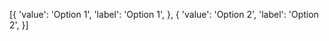 [{
  'value': 'Option 1',
  'label': 'Option 1',
  },
{
  'value': 'Option 2',
  'label': 'Option 2',
}]

